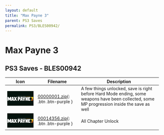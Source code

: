 ```yaml
---
layout: default
title: "Max Payne 3"
parent: PS3 Saves
permalink: PS3/BLES00942/
---
```

# Max Payne 3

## PS3 Saves - BLES00942

| Icon | Filename | Description |
|------|----------|-------------|
| ![Max Payne 3](ICON0.PNG) | [00000001.zip](00000001.zip){: .btn .btn-purple } | A few things unlocked, save is right before Hard Mode ending, some weapons have been collected, some MP progression inside the save as well |
| ![Max Payne 3](ICON0.PNG) | [00014356.zip](00014356.zip){: .btn .btn-purple } | All Chapter Unlock |
